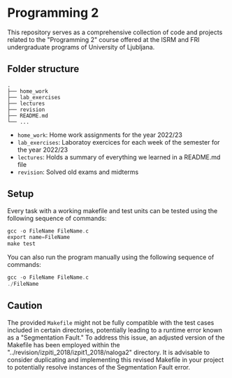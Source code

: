 # Programming 2
This repository serves as a comprehensive collection of code and projects related to the "Programming 2" course offered at the ISRM and FRI undergraduate programs of University of Ljubljana.

## Folder structure
```
.
├── home_work
├── lab_exercises
├── lectures
├── revision
├── README.md
└── ...
```

- `home_work`:
    Home work assignments for the year 2022/23
- `lab_exercises`:
    Laboratoy exercices for each week of the semester for the year 2022/23
- `lectures`:
    Holds a summary of everything we learned in a README.md file 
- `revision`:
    Solved old exams and midterms

## Setup 
Every task with a working makefile and test units can be tested using the following sequence of commands:

```c
gcc -o FileName FileName.c
export name=FileName
make test
```

You can also run the program manually using the following sequence of commands:

```c
gcc -o FileName FileName.c
./FileName
```

## Caution
The provided `Makefile` might not be fully compatible with the test cases included in certain directories, potentially leading to a runtime error known as a "Segmentation Fault." To address this issue, an adjusted version of the Makefile has been employed within the "../revision/izpiti_2018/izpit1_2018/naloga2" directory. It is advisable to consider duplicating and implementing this revised Makefile in your project to potentially resolve instances of the Segmentation Fault error.

